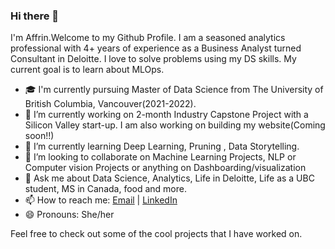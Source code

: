 ### Hi there 👋

I'm Affrin.Welcome to my Github Profile. 
I am a seasoned analytics professional with 4+ years of experience as a Business Analyst turned Consultant in Deloitte. I love to solve problems using my DS skills.
My current goal is to learn about MLOps.

- 🎓 I'm currently pursuing Master of Data Science from The University of British Columbia, Vancouver(2021-2022).
- 🔭 I’m currently working on 2-month Industry Capstone Project with a Silicon Valley start-up. I am also working on building my website(Coming soon!!)
- 🌱 I’m currently learning Deep Learning, Pruning , Data Storytelling.
- 👯 I’m looking to collaborate on Machine Learning Projects, NLP or Computer vision Projects or anything on Dashboarding/visualization
- 💬 Ask me about Data Science, Analytics, Life in Deloitte, Life as a UBC student, MS in Canada, food and more.
- 📫 How to reach me: [Email](affrinsultana1@gmail.com) | [LinkedIn](https://www.linkedin.com/in/affrinsultana/)
- 😄 Pronouns: She/her

Feel free to check out some of the cool projects that I have worked on.

